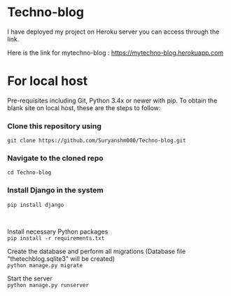 # Techno-blog

I have deployed my project on Heroku server you can access through the link.

Here is the link for mytechno-blog : https://mytechno-blog.herokuapp.com 

# For local host
Pre-requisites including Git, Python 3.4x or newer with pip. To obtain the blank site on local host, these are the steps to follow:

### Clone this repository using
   `git clone https://github.com/Suryanshm000/Techno-blog.git`
<br>

### Navigate to the cloned repo
   `cd Techno-blog`
<br>

### Install Django in the system
`pip install django`

<br>

 Install necessary Python packages 
 <br>
`pip install -r requirements.txt`

Create the database and perform all migrations (Database file "thetechblog.sqlite3" will be created) 
<br>
`python manage.py migrate`

Start the server
<br>
`python manage.py runserver`
